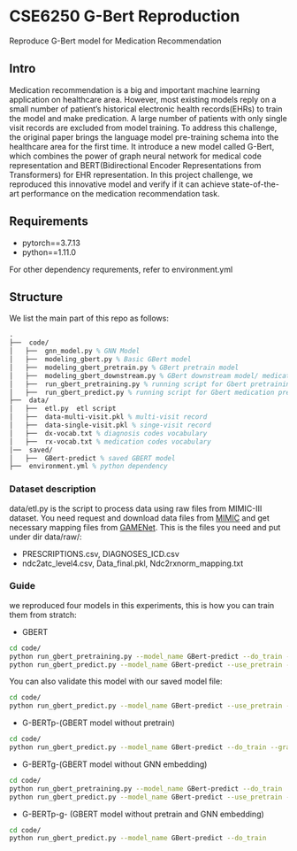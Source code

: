 # CSE6250 G-Bert Reproduction
Reproduce G-Bert model for Medication Recommendation

## Intro
Medication recommendation is a big and important machine learning application on healthcare
area. However, most existing models reply on a small number of patient’s historical electronic
health records(EHRs) to train the model and make predication. A large number of patients with
only single visit records are excluded from model training. To address this challenge, the original
paper brings the language model pre-training schema into the healthcare area for the first time. It
introduce a new model called G-Bert, which combines the power of graph neural network for
medical code representation and BERT(Bidirectional Encoder Representations from Transformers)
for EHR representation. In this project challenge, we reproduced this innovative model and verify if
it can achieve state-of-the-art performance on the medication recommendation task.
## Requirements
- pytorch==3.7.13
- python==1.11.0

For other dependency requrements, refer to environment.yml

## Structure
We list the main part of this repo as follows:
```latex
.
├──  code/
│   ├──  gnn_model.py % GNN Model
│   ├──  modeling_gbert.py % Basic GBert model
│   ├──  modeling_gbert_pretrain.py % GBert pretrain model
│   ├──  modeling_gbert_downstream.py % GBert downstream model/ medication predict
│   ├──  run_gbert_pretraining.py % running script for Gbert pretraining
│   ├──  run_gbert_predict.py % running script for Gbert medication predict
├──  data/
│   ├──  etl.py  etl script
│   ├──  data-multi-visit.pkl % multi-visit record
│   ├──  data-single-visit.pkl % singe-visit record
│   ├──  dx-vocab.txt % diagnosis codes vocabulary
│   ├──  rx-vocab.txt % medication codes vocabulary
│──  saved/
│   ├──  GBert-predict % saved GBERT model
├──  environment.yml % python dependency
```
### Dataset description
data/etl.py is the script to process data using raw files from MIMIC-III dataset. You need request and  download data files from [MIMIC](https://mimic.physionet.org/gettingstarted/dbsetup/) and get necessary mapping files from [GAMENet](https://github.com/sjy1203/GAMENet).
This is the files you need and put under dir data/raw/:

- PRESCRIPTIONS.csv, DIAGNOSES_ICD.csv 
- ndc2atc_level4.csv, Data_final.pkl, Ndc2rxnorm_mapping.txt 

### Guide
we reproduced four models in this experiments, this is how you can train them from stratch:

- GBERT
```bash
cd code/
python run_gbert_pretraining.py --model_name GBert-predict --do_train --graph
python run_gbert_predict.py --model_name GBert-predict --use_pretrain --pretrain_dir ../saved/GBert-predict --do_train --graph
```
You can also validate this model with our saved model file:
```bash
cd code/
python run_gbert_predict.py --model_name GBert-predict --use_pretrain --pretrain_dir ../saved/GBert-predict  --graph
```

- G-BERTp-(GBERT model without pretrain)
```bash
cd code/
python run_gbert_predict.py --model_name GBert-predict --do_train --graph
```

- G-BERTg-(GBERT model without GNN embedding)
```bash
cd code/
python run_gbert_pretraining.py --model_name GBert-predict --do_train 
python run_gbert_predict.py --model_name GBert-predict --use_pretrain --pretrain_dir ../saved/GBert-predict --do_train
```

- G-BERTp-g- (GBERT model without pretrain and GNN embedding)
```bash
cd code/
python run_gbert_predict.py --model_name GBert-predict --do_train
```





